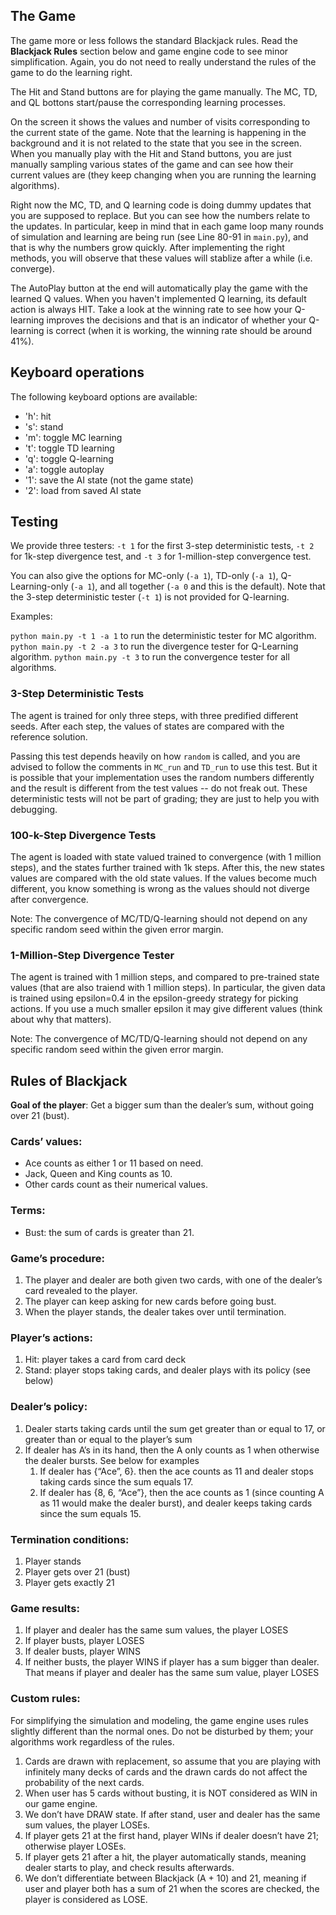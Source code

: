 
The Game
-----
The game more or less follows the standard Blackjack rules. Read the **Blackjack Rules** section below and game engine code to see minor simplification. Again, you do not need to really understand the rules of the game to do the learning right.

The Hit and Stand buttons are for playing the game manually. The MC, TD, and QL bottons start/pause the corresponding learning processes. 

On the screen it shows the values and number of visits corresponding to the current state of the game. Note that the learning is happening in the background and it is not related to the state that you see in the screen. When you manually play with the Hit and Stand buttons, you are just manually sampling various states of the game and can see how their current values are (they keep changing when you are running the learning algorithms). 

Right now the MC, TD, and Q learning code is doing dummy updates that you are supposed to replace. But you can see how the numbers relate to the updates. In particular, keep in mind that in each game loop many rounds of simulation and learning are being run (see Line 80-91 in `main.py`), and that is why the numbers grow quickly. After implementing the right methods, you will observe that these values will stablize after a while (i.e. converge). 

The AutoPlay button at the end will automatically play the game with the learned Q values. When you haven't implemented Q learning, its default action is always HIT. Take a look at the winning rate to see how your Q-learning improves the decisions and that is an indicator of whether your Q-learning is correct (when it is working, the winning rate should be around 41%). 

Keyboard operations
------
The following keyboard options are available:
- 'h': hit
- 's': stand
- 'm': toggle MC learning
- 't': toggle TD learning
- 'q': toggle Q-learning
- 'a': toggle autoplay
- '1': save the AI state (not the game state)
- '2': load from saved AI state


Testing
-----

We provide three testers: `-t 1` for the first 3-step deterministic tests, `-t 2` for 1k-step divergence test, and `-t 3` for 1-million-step convergence test. 

You can also give the options for MC-only (`-a 1`), TD-only (`-a 1`), Q-Learning-only (`-a 1`), and all together (`-a 0` and this is the default). Note that the 3-step deterministic tester (`-t 1`) is not provided for Q-learning. 

Examples:

`python main.py -t 1 -a 1` to run the deterministic tester for MC algorithm. 
`python main.py -t 2 -a 3` to run the divergence tester for Q-Learning algorithm.
`python main.py -t 3` to run the convergence tester for all algorithms.

### 3-Step Deterministic Tests

The agent is trained for only three steps, with three predified different seeds. After each step, the values of states are compared with the reference solution.

Passing this test depends heavily on how `random` is called, and you are advised to follow the comments in `MC_run` and `TD_run` to use this test. But it is possible that your implementation uses the random numbers differently and the result is different from the test values -- do not freak out. These deterministic tests will not be part of grading; they are just to help you with debugging. 

### 100-k-Step Divergence Tests

The agent is loaded with state valued trained to convergence (with 1 million steps), and the states further trained with 1k steps. After this, the new states values are compared with the old state values. If the values become much different, you know something is wrong as the values should not diverge after convergence.

Note: The convergence of MC/TD/Q-learning should not depend on any specific random seed within the given error margin.

### 1-Million-Step Divergence Tester

The agent is trained with 1 million steps, and compared to pre-trained state values (that are also traiend with 1 million steps). In particular, the given data is trained using epsilon=0.4 in the epsilon-greedy strategy for picking actions. If you use a much smaller epsilon it may give different values (think about why that matters). 

Note: The convergence of MC/TD/Q-learning should not depend on any specific random seed within the given error margin.


Rules of Blackjack
-----

**Goal of the player**: Get a bigger sum than the dealer’s sum, without going over 21 (bust). 

### Cards’ values:
- Ace counts as either 1 or 11 based on need. 
- Jack, Queen and King counts as 10. 
- Other cards count as their numerical values.

### Terms:
- Bust: the sum of cards is greater than 21.

### Game’s procedure: 
1. The player and dealer are both given two cards, with one of the dealer’s card revealed to the player. 
2. The player can keep asking for new cards before going bust. 
3. When the player stands, the dealer takes over until termination. 

### Player’s actions: 
1. Hit: player takes a card from card deck
2. Stand: player stops taking cards, and dealer plays with its policy (see below)

### Dealer’s policy:
1. Dealer starts taking cards until the sum get greater than or equal to 17, or greater than or equal to the player’s sum
2. If dealer has A’s in its hand, then the A only counts as 1 when otherwise the dealer bursts. See below for examples
    1. If dealer has {“Ace”, 6}. then the ace counts as 11 and dealer stops taking cards since the sum equals 17.
    2. If dealer has {8, 6, “Ace”}, then the ace counts as 1 (since counting A as 11 would make the dealer burst), and dealer keeps taking cards since the sum equals 15.

### Termination conditions:
1. Player stands
2. Player gets over 21 (bust)
3. Player gets exactly 21

### Game results:
1. If player and dealer has the same sum values, the player LOSES
2. If player busts, player LOSES
3. If dealer busts, player WINS
4. If neither busts, the player WINS if player has a sum bigger than dealer. That means if player and dealer has the same sum value, player LOSES

### Custom rules:
For simplifying the simulation and modeling, the game engine uses rules slightly different than the normal ones. Do not be disturbed by them; your algorithms work regardless of the rules. 

1. Cards are drawn with replacement, so assume that you are playing with infinitely many decks of cards and the drawn cards do not affect the probability of the next cards. 
2. When user has 5 cards without busting, it is NOT considered as WIN in our game engine. 
3. We don’t have DRAW state. If after stand, user and dealer has the same sum values, the player LOSEs.
4. If player gets 21 at the first hand, player WINs if dealer doesn’t have 21; otherwise player LOSEs. 
5. If player gets 21 after a hit, the player automatically stands, meaning dealer starts to play, and check results afterwards.
6. We don’t differentiate between Blackjack (A + 10) and 21, meaning if user and player both has a sum of 21 when the scores are checked, the player is considered as LOSE.


